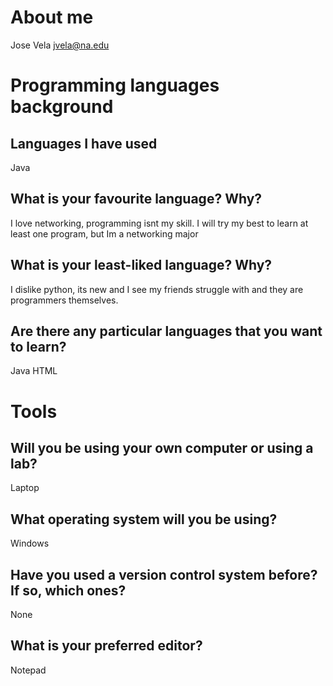# About me

Jose Vela <jvela@na.edu>

# Programming languages background

## Languages I have used

Java

## What is your favourite language?  Why?

I love networking, programming isnt my skill. I will try my best to learn at least one program, but Im a networking major

## What is your least-liked language?  Why?

I dislike python, its new and I see my friends struggle with and they are programmers themselves.

## Are there any particular languages that you want to learn?

Java HTML


# Tools

## Will you be using your own computer or using a lab?

Laptop

## What operating system will you be using?

Windows

## Have you used a version control system before?  If so, which ones?

None

## What is your preferred editor?

Notepad
